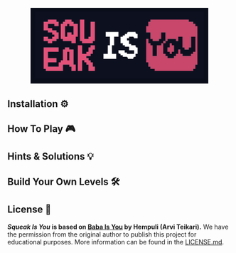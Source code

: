 <p align="center">
  <img width="400" src="https://raw.githubusercontent.com/hpi-swa-teaching/Squeak-Is-You/main/assets/Squeak-Is-You-Logo.png" alt="Squeak Is You">
</p>

## Installation ⚙️

## How To Play 🎮

## Hints & Solutions 💡

## Build Your Own Levels 🛠️

## License 🔑

**_Squeak Is You_ is based on [Baba Is You](https://www.hempuli.com/baba/) by Hempuli (Arvi Teikari).** We have the permission from the original author to publish this project for educational purposes. More information can be found in the [LICENSE.md](LICENSE.md).
